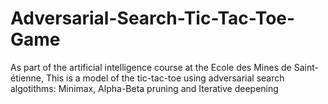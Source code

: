 # Adversarial-Search-Tic-Tac-Toe-Game
As part of the artificial intelligence course at the Ecole des Mines de Saint-étienne, This is a model of the tic-tac-toe using adversarial search algotithms: Minimax, Alpha-Beta pruning and Iterative deepening
